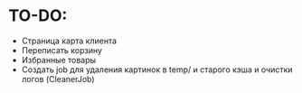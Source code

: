 # TO-DO:

* Страница карта клиента
* Переписать корзину
* Избранные товары
* Создать job для удаления картинок в temp/ и старого кэша и очистки логов (CleanerJob)